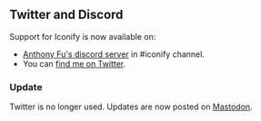 ## Twitter and Discord

Support for Iconify is now available on:

-   [Anthony Fu's discord server](https://iconify.design/discord) in #iconify channel.
-   You can [find me on Twitter](https://twitter.com/slava_trushkin).

### Update

Twitter is no longer used. Updates are now posted on [Mastodon](https://fosstodon.org/@cyberalien).
